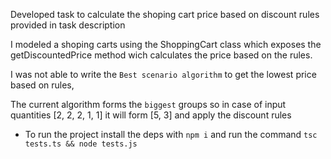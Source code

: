Developed task to calculate the shoping cart price based on discount rules provided in task description

I modeled a shoping carts using  the ShoppingCart class which exposes the getDiscountedPrice method wich calculates the price based on the rules.

I was not able to write the `Best scenario algorithm` to get the lowest price based on rules,

The current algorithm forms the `biggest` groups so in case of input quantities [2, 2, 2, 1, 1] it will form [5, 3] and apply the discount rules



* To run the project install the deps with `npm i` and run the command `tsc tests.ts && node tests.js`
